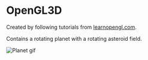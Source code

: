 # OpenGL3D
Created by following tutorials from [learnopengl.com](https://learnopengl.com/).

Contains a rotating planet with a rotating asteroid field.

![Planet gif](https://imgur.com/PYXOzqI.gif)
